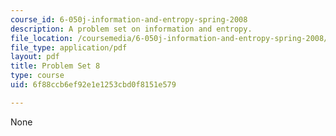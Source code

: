 ```yaml
---
course_id: 6-050j-information-and-entropy-spring-2008
description: A problem set on information and entropy.
file_location: /coursemedia/6-050j-information-and-entropy-spring-2008/6f88ccb6ef92e1e1253cbd0f8151e579_MIT6_050JS08_ps_08.pdf
file_type: application/pdf
layout: pdf
title: Problem Set 8
type: course
uid: 6f88ccb6ef92e1e1253cbd0f8151e579

---
```

None
